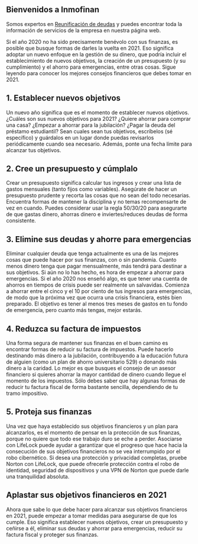 ## Bienvenidos a Inmofinan

Somos expertos en [Reunificación de deudas](https://inmofinan.es/reunificacion-de-deudas/) y puedes encontrar toda la información de servicios de la empresa en nuestra página web.

Si el año 2020 no ha sido precisamente benévolo con sus finanzas, es posible que busque formas de darles la vuelta en 2021. Eso significa adoptar un nuevo enfoque en la gestión de su dinero, que podría incluir el establecimiento de nuevos objetivos, la creación de un presupuesto (y su cumplimiento) y el ahorro para emergencias, entre otras cosas. Sigue leyendo para conocer los mejores consejos financieros que debes tomar en 2021.

## 1. Establecer nuevos objetivos
Un nuevo año significa que es el momento de establecer nuevos objetivos. ¿Cuáles son sus nuevos objetivos para 2021? ¿Quiere ahorrar para comprar una casa? ¿Empezar a ahorrar para la jubilación? ¿Pagar la deuda del préstamo estudiantil? Sean cuales sean tus objetivos, escríbelos (sé específico) y guárdalos en un lugar donde puedas revisarlos periódicamente cuando sea necesario. Además, ponte una fecha límite para alcanzar tus objetivos.

## 2. Cree un presupuesto y cúmplalo
Crear un presupuesto significa calcular tus ingresos y crear una lista de gastos mensuales (tanto fijos como variables). Asegúrate de hacer un presupuesto prudente y recorta las cosas que no sean del todo necesarias. Encuentra formas de mantener la disciplina y no temas recompensarte de vez en cuando. Puedes considerar usar la regla 50/30/20 para asegurarte de que gastas dinero, ahorras dinero e inviertes/reduces deudas de forma consistente.

## 3. Elimine sus deudas y ahorre para emergencias
Eliminar cualquier deuda que tenga actualmente es una de las mejores cosas que puede hacer por sus finanzas, con o sin pandemia. Cuanto menos dinero tenga que pagar mensualmente, más tendrá para destinar a sus objetivos. Si aún no lo has hecho, es hora de empezar a ahorrar para emergencias. Si el año 2020 nos enseñó algo, es que tener una cuenta de ahorros en tiempos de crisis puede ser realmente un salvavidas. Comienza a ahorrar entre el cinco y el 10 por ciento de tus ingresos para emergencias, de modo que la próxima vez que ocurra una crisis financiera, estés bien preparado. El objetivo es tener al menos tres meses de gastos en tu fondo de emergencia, pero cuanto más tengas, mejor estarás.

## 4. Reduzca su factura de impuestos
Una forma segura de mantener sus finanzas en el buen camino es encontrar formas de reducir su factura de impuestos. Puede hacerlo destinando más dinero a la jubilación, contribuyendo a la educación futura de alguien (como un plan de ahorro universitario 529) o donando más dinero a la caridad. Lo mejor es que busques el consejo de un asesor financiero si quieres ahorrar la mayor cantidad de dinero cuando llegue el momento de los impuestos. Sólo debes saber que hay algunas formas de reducir tu factura fiscal de forma bastante sencilla, dependiendo de tu tramo impositivo.

## 5. Proteja sus finanzas
Una vez que haya establecido sus objetivos financieros y un plan para alcanzarlos, es el momento de pensar en la protección de sus finanzas, porque no quiere que todo ese trabajo duro se eche a perder. Asociarse con LifeLock puede ayudar a garantizar que el progreso que hace hacia la consecución de sus objetivos financieros no se vea interrumpido por el robo cibernético. Si desea una protección y privacidad completas, pruebe Norton con LifeLock, que puede ofrecerle protección contra el robo de identidad, seguridad de dispositivos y una VPN de Norton que puede darle una tranquilidad absoluta.

## Aplastar sus objetivos financieros en 2021
Ahora que sabe lo que debe hacer para alcanzar sus objetivos financieros en 2021, puede empezar a tomar medidas para asegurarse de que los cumple. Eso significa establecer nuevos objetivos, crear un presupuesto y ceñirse a él, eliminar sus deudas y ahorrar para emergencias, reducir su factura fiscal y proteger sus finanzas.
